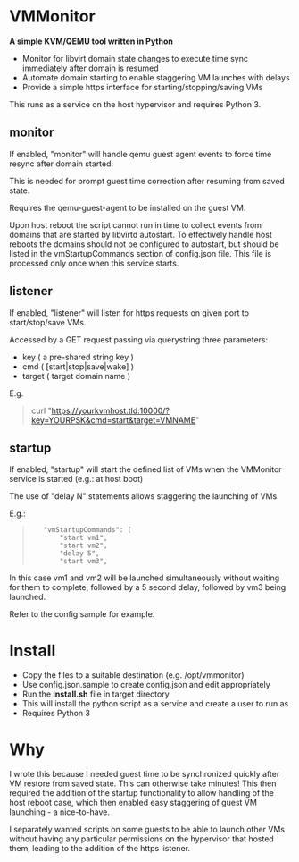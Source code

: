 
# VMMonitor
**A simple KVM/QEMU tool written in Python**
- Monitor for libvirt domain state changes to execute time sync immediately after domain is resumed
- Automate domain starting to enable staggering VM launches with delays
- Provide a simple https interface for starting/stopping/saving VMs

This runs as a service on the host hypervisor and requires Python 3.

## monitor

If enabled, "monitor" will handle qemu guest agent events to force time resync after domain started.
 
This is needed for prompt guest time correction after resuming from saved state.

Requires the qemu-guest-agent to be installed on the guest VM.

Upon host reboot the script cannot run in time to collect events from domains that are started by libvirtd autostart. To effectively handle host reboots the domains should not be configured to autostart, but should be listed in the vmStartupCommands section of config.json file. This file is processed only once when this service starts.

## listener

If enabled, "listener" will listen for https requests on given port to start/stop/save VMs.

Accessed by a GET request passing via querystring three parameters:

- key ( a pre-shared string key )
- cmd ( [start|stop|save|wake] )
- target ( target domain name )

E.g.
> curl "https://yourkvmhost.tld:10000/?key=YOURPSK&cmd=start&target=VMNAME"

## startup 

If enabled, "startup" will start the defined list of VMs when the VMMonitor service is started (e.g.: at host boot)

The use of "delay N" statements allows staggering the launching of VMs. 

E.g.:
>        "vmStartupCommands": [
>            "start vm1",
>            "start vm2",
>            "delay 5",
>            "start vm3",

In this case vm1 and vm2 will be launched simultaneously without waiting for them to complete, followed by a 5 second delay, followed by vm3 being launched.

Refer to the config sample for example.

# Install

- Copy the files to a suitable destination (e.g. /opt/vmmonitor)
- Use config.json.sample to create config.json and edit appropriately
- Run the **install.sh** file in target directory
- This will install the python script as a service and create a user to run as
- Requires Python 3

# Why

I wrote this because I needed guest time to be synchronized quickly after VM restore from saved state. This can otherwise take minutes! This then required the addition of the startup functionality to allow handling of the host reboot case, which then enabled easy staggering of guest VM launching - a nice-to-have.

I separately wanted scripts on some guests to be able to launch other VMs without having any particular permissions on the hypervisor that hosted them, leading to the addition of the https listener.
